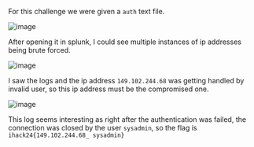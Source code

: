 For this challenge we were given a `auth` text file.

![image](https://github.com/user-attachments/assets/f1c7535b-b769-48c6-be2a-69c8917a7814)

After opening it in splunk, I could see multiple instances of ip addresses being brute forced. 

![image](https://github.com/user-attachments/assets/5a4945df-0af1-49b1-9249-4df0f84ba506)

I saw the logs and the ip address `149.102.244.68` was getting handled by invalid user, so this ip address must be the compromised one. 

![image](https://github.com/user-attachments/assets/3ef65fda-8d1d-4bcf-a2a7-759e9b28b895)
 
This log seems interesting as right after the authentication was failed, the connection was closed by the user `sysadmin`, so the flag  is `ihack24{149.102.244.68_ sysadmin}`
